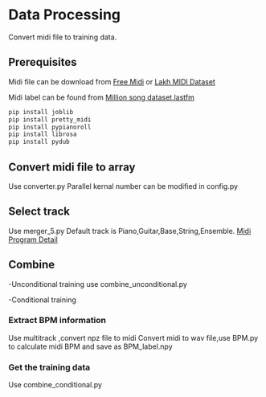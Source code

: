 # Data Processing

Convert midi file to training data.
## Prerequisites
Midi file can be download from [Free Midi](https://freemidi.org/) or [Lakh MIDI Dataset](https://colinraffel.com/projects/lmd/)

Midi label can be found from [Million song dataset.lastfm](http://millionsongdataset.com/lastfm/)

  ```sh
  pip install joblib
  pip install pretty_midi
  pip install pypianoroll
  pip install librosa
  pip install pydub
  ```

## Convert midi file to array

Use converter.py
Parallel kernal number can be modified in config.py


## Select track

Use merger_5.py
Default track is Piano,Guitar,Base,String,Ensemble.
[Midi Program Detail](https://www.midi.org/specifications-old/item/gm-level-1-sound-set)

## Combine

-Unconditional training
use combine_unconditional.py

-Conditional training
### Extract BPM information
Use multitrack ,convert npz file to midi
Convert midi to wav file,use BPM.py to calculate midi BPM and save as BPM_label.npy

### Get the training data
Use combine_conditional.py
